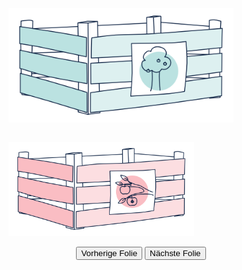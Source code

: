 <div class="quiz-frame">
  <div class="quiz-container">
    <div class="slide" title="praesi1">
      <figure style="float:left;align:middle;">
        <img src="images/Obstkiste_Kurs.svg" alt="Kurs" title="Kurs" width="85%" height="85%"/>
      </figure>
    </div>
    <div class="slide" title="praesi2">
      <figure style="float:left;align:middle;">
        <img src="images/Obstkiste_Lektion.svg" alt="Lektion" title="Lektion" width="70%" height="70%"/>
      </figure>
    </div>
  </div>
  <div style="display:block;text-align:center;">
    <button class="quiz" id="previous">Vorherige Folie</button>
    <button class="quiz" id="next">Nächste Folie</button>
  </div>
</div>
